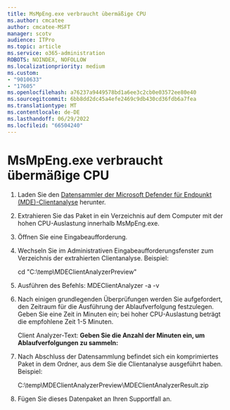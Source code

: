 ```yaml
---
title: MsMpEng.exe verbraucht übermäßige CPU
ms.author: cmcatee
author: cmcatee-MSFT
manager: scotv
audience: ITPro
ms.topic: article
ms.service: o365-administration
ROBOTS: NOINDEX, NOFOLLOW
ms.localizationpriority: medium
ms.custom:
- "9010633"
- "17605"
ms.openlocfilehash: a76237a9449578bd1a6ee3c2cb0e03572ee80e40
ms.sourcegitcommit: 6bb8dd2dc45a4efe2469c9db430cd36fdb6a7fea
ms.translationtype: MT
ms.contentlocale: de-DE
ms.lasthandoff: 06/29/2022
ms.locfileid: "66504240"
---
```

# <a name="msmpengexe-is-consuming-excessive-cpu"></a>MsMpEng.exe verbraucht übermäßige CPU

1. Laden Sie den [Datensammler der Microsoft Defender für Endpunkt (MDE)-Clientanalyse](https://aka.ms/Betamdeanalyzer) herunter.

1. Extrahieren Sie das Paket in ein Verzeichnis auf dem Computer mit der hohen CPU-Auslastung innerhalb MsMpEng.exe.

1. Öffnen Sie eine Eingabeaufforderung.

1. Wechseln Sie im Administrativen Eingabeaufforderungsfenster zum Verzeichnis der extrahierten Clientanalyse. Beispiel:

    cd "C:\temp\MDEClientAnalyzerPreview"

1. Ausführen des Befehls: MDEClientAnalyzer -a -v

1. Nach einigen grundlegenden Überprüfungen werden Sie aufgefordert, den Zeitraum für die Ausführung der Ablaufverfolgung festzulegen. Geben Sie eine Zeit in Minuten ein; bei hoher CPU-Auslastung beträgt die empfohlene Zeit 1-5 Minuten.

    Client Analyzer-Text: **Geben Sie die Anzahl der Minuten ein, um Ablaufverfolgungen zu sammeln:**

1. Nach Abschluss der Datensammlung befindet sich ein komprimiertes Paket in dem Ordner, aus dem Sie die Clientanalyse ausgeführt haben. Beispiel:

    C:\temp\MDEClientAnalyzerPreview\MDEClientAnalyzerResult.zip

1. Fügen Sie dieses Datenpaket an Ihren Supportfall an.